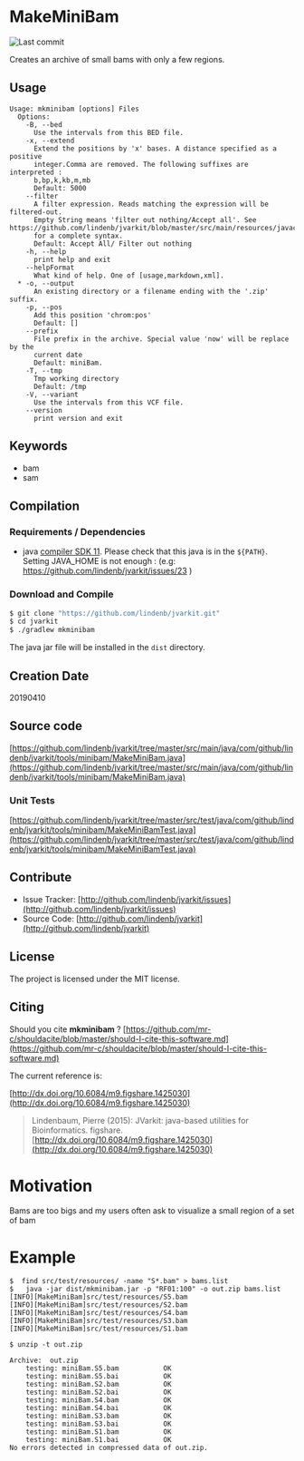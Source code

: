 # MakeMiniBam

![Last commit](https://img.shields.io/github/last-commit/lindenb/jvarkit.png)

Creates an archive of small bams with only a few regions.


## Usage

```
Usage: mkminibam [options] Files
  Options:
    -B, --bed
      Use the intervals from this BED file.
    -x, --extend
      Extend the positions by 'x' bases. A distance specified as a positive 
      integer.Comma are removed. The following suffixes are interpreted : 
      b,bp,k,kb,m,mb 
      Default: 5000
    --filter
      A filter expression. Reads matching the expression will be filtered-out. 
      Empty String means 'filter out nothing/Accept all'. See https://github.com/lindenb/jvarkit/blob/master/src/main/resources/javacc/com/github/lindenb/jvarkit/util/bio/samfilter/SamFilterParser.jj 
      for a complete syntax.
      Default: Accept All/ Filter out nothing
    -h, --help
      print help and exit
    --helpFormat
      What kind of help. One of [usage,markdown,xml].
  * -o, --output
      An existing directory or a filename ending with the '.zip' suffix.
    -p, --pos
      Add this position 'chrom:pos'
      Default: []
    --prefix
      File prefix in the archive. Special value 'now' will be replace by the 
      current date
      Default: miniBam.
    -T, --tmp
      Tmp working directory
      Default: /tmp
    -V, --variant
      Use the intervals from this VCF file.
    --version
      print version and exit

```


## Keywords

 * bam
 * sam


## Compilation

### Requirements / Dependencies

* java [compiler SDK 11](https://jdk.java.net/11/). Please check that this java is in the `${PATH}`. Setting JAVA_HOME is not enough : (e.g: https://github.com/lindenb/jvarkit/issues/23 )


### Download and Compile

```bash
$ git clone "https://github.com/lindenb/jvarkit.git"
$ cd jvarkit
$ ./gradlew mkminibam
```

The java jar file will be installed in the `dist` directory.


## Creation Date

20190410

## Source code 

[https://github.com/lindenb/jvarkit/tree/master/src/main/java/com/github/lindenb/jvarkit/tools/minibam/MakeMiniBam.java](https://github.com/lindenb/jvarkit/tree/master/src/main/java/com/github/lindenb/jvarkit/tools/minibam/MakeMiniBam.java)

### Unit Tests

[https://github.com/lindenb/jvarkit/tree/master/src/test/java/com/github/lindenb/jvarkit/tools/minibam/MakeMiniBamTest.java](https://github.com/lindenb/jvarkit/tree/master/src/test/java/com/github/lindenb/jvarkit/tools/minibam/MakeMiniBamTest.java)


## Contribute

- Issue Tracker: [http://github.com/lindenb/jvarkit/issues](http://github.com/lindenb/jvarkit/issues)
- Source Code: [http://github.com/lindenb/jvarkit](http://github.com/lindenb/jvarkit)

## License

The project is licensed under the MIT license.

## Citing

Should you cite **mkminibam** ? [https://github.com/mr-c/shouldacite/blob/master/should-I-cite-this-software.md](https://github.com/mr-c/shouldacite/blob/master/should-I-cite-this-software.md)

The current reference is:

[http://dx.doi.org/10.6084/m9.figshare.1425030](http://dx.doi.org/10.6084/m9.figshare.1425030)

> Lindenbaum, Pierre (2015): JVarkit: java-based utilities for Bioinformatics. figshare.
> [http://dx.doi.org/10.6084/m9.figshare.1425030](http://dx.doi.org/10.6084/m9.figshare.1425030)

 
# Motivation

Bams are too bigs and my users often ask to visualize a small region of a set of bam
 
# Example
 
```
$  find src/test/resources/ -name "S*.bam" > bams.list
$   java -jar dist/mkminibam.jar -p "RF01:100" -o out.zip bams.list 
[INFO][MakeMiniBam]src/test/resources/S5.bam
[INFO][MakeMiniBam]src/test/resources/S2.bam
[INFO][MakeMiniBam]src/test/resources/S4.bam
[INFO][MakeMiniBam]src/test/resources/S3.bam
[INFO][MakeMiniBam]src/test/resources/S1.bam

$ unzip -t out.zip 

Archive:  out.zip
    testing: miniBam.S5.bam           OK
    testing: miniBam.S5.bai           OK
    testing: miniBam.S2.bam           OK
    testing: miniBam.S2.bai           OK
    testing: miniBam.S4.bam           OK
    testing: miniBam.S4.bai           OK
    testing: miniBam.S3.bam           OK
    testing: miniBam.S3.bai           OK
    testing: miniBam.S1.bam           OK
    testing: miniBam.S1.bai           OK
No errors detected in compressed data of out.zip.
```
 
 
